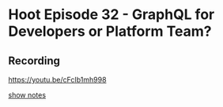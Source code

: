 # Hoot Episode 32 - GraphQL for Developers or Platform Team?

## Recording ##
 https://youtu.be/cFcIb1mh998

[show notes](SHOWNOTES.md)

